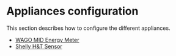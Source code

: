 # Appliances configuration

This section describes how to configure the different appliances.

- [WAGO MID Energy Meter](2_app_conf/wagomid)
- [Shelly H&T Sensor](2_app_conf/shelly)